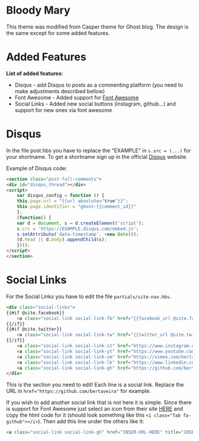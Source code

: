 # Bloody Mary

This theme was modified from Casper theme for Ghost blog. The design is the same except for some added features.


# Added Features

**List of added features:**

- Disqus - add Disqus to posts as a commenting platform (you need to make adjustments described bellow)
- Font Awesome - Added support for [Font Awesome](https://fontawesome.com/)
- Social Links - Added new social buttons (instagram, github...) and support for new ones via font awesome

# Disqus

In the file post.hbs you have to replace the "EXAMPLE" in ```s.src = (...)``` for your shortname. To get a shortname sign up in the official [Disqus](https://disqus.com/) website.

Example of Disqus code:
```html
<section class="post-full-comments">
<div id="disqus_thread"></div>
<script>
    var disqus_config = function () {
    this.page.url = "{{url absolute="true"}}";
    this.page.identifier = "ghost-{{comment_id}}"
    };
    (function() {
    var d = document, s = d.createElement('script');
    s.src = 'https://EXAMPLE.disqus.com/embed.js';
    s.setAttribute('data-timestamp', +new Date());
    (d.head || d.body).appendChild(s);
    })();
</script>
</section>
```

# Social Links

For the Social Links you have to edit the file `partials/site-nav.hbs`.

```html
<div class="social-links">
{{#if @site.facebook}}
    <a class="social-link social-link-fb" href="{{facebook_url @site.facebook}}" title="Facebook" target="_blank" rel="noopener">{{> "icons/facebook"}}</a>
{{/if}}
{{#if @site.twitter}}
    <a class="social-link social-link-tw" href="{{twitter_url @site.twitter}}" title="Twitter" target="_blank" rel="noopener">{{> "icons/twitter"}}</a>
{{/if}}
    <a class="social-link social-link-it" href="https://www.instagram.com/bertav.png/" title="Instagram" target="_blank" rel="noopener"><i class="fab fa-instagram"></i></a>
    <a class="social-link social-link-yt" href="https://www.youtube.com/channel/UCbKpGQNwmm1kz2pWdjU8AJQ" title="Youtube" target="_blank" rel="noopener"><i class="fab fa-youtube"></i></a>
    <a class="social-link social-link-vm" href="https://vimeo.com/bertav" title="Vimeo" target="_blank" rel="noopener"><i class="fab fa-vimeo-v"></i></a>
    <a class="social-link social-link-lk" href="https://www.linkedin.com/in/bernardo-taveira/" title="linkedin" target="_blank" rel="noopener"><i class="fab fa-linkedin-in"></i></a>
    <a class="social-link social-link-gh" href="https://github.com/bertaveira" title="Vimeo" target="_blank" rel="noopener"><i class="fab fa-github"></i></a>
</div>
```
This is the section you need to edit! Each line is a social link. Replace the URL in `href="https://github.com/bertaveira"` for example.

If you wish to add another social link that is not here it is simple. Since there is support for Font Awesome just select an icon from their site [HERE](https://fontawesome.com/icons) and copy the html code for it (should look something like this `<i class="fab fa-github"></i>`). Then add this line under the others like it:
```html
<a class="social-link social-link-gh" href="INSER-URL-HERE" title="INSERT-NAME-OF-LINK-(anything you want)" target="_blank" rel="noopener">INSERT-FontAwesome-ICON-CODE-HERE</a>
```
